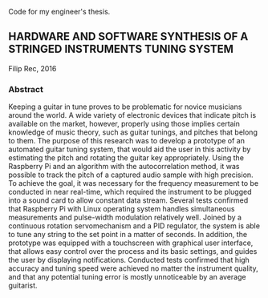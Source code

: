 Code for my engineer's thesis.

## HARDWARE AND SOFTWARE SYNTHESIS OF A STRINGED INSTRUMENTS TUNING SYSTEM
Filip Rec, 2016

### Abstract

Keeping a guitar in tune proves to be problematic for novice musicians around the world. A wide variety of electronic devices that indicate pitch is available on the market, however, properly using those implies certain knowledge of music theory, such as guitar tunings, and pitches that belong to them. The purpose of this research was to develop a prototype of an automated guitar tuning system, that would aid the user in this activity by estimating the pitch and rotating the guitar key appropriately. Using the Raspberry Pi and an algorithm with the autocorrelation method, it was possible to track the pitch of a captured audio sample with high precision. To achieve the goal, it was necessary for the frequency measurement to be conducted in near real-time, which required the instrument to be plugged into a sound card to allow constant data stream. Several tests confirmed that Raspberry Pi with Linux operating system handles simultaneous measurements and pulse-width modulation relatively well. Joined by a continuous rotation servomechanism and a PID regulator, the system is able to tune any string to the set point in a matter of seconds. In addition, the prototype was equipped with a touchscreen with graphical user interface, that allows easy control over the process and its basic settings, and guides the user by displaying notifications. Conducted tests confirmed that high accuracy and tuning speed were achieved no matter the instrument quality, and that any potential tuning error is mostly unnoticeable by an average guitarist.

